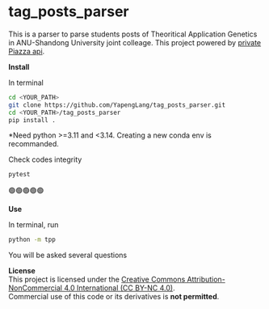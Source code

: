 # tag_posts_parser

This is a parser to parse students posts of Theoritical Application Genetics in ANU-Shandong University joint colleage. This project powered by [private Piazza api](https://github.com/hfaran/piazza-api).

**Install**

In terminal

```bash
cd <YOUR_PATH>
git clone https://github.com/YapengLang/tag_posts_parser.git
cd <YOUR_PATH>/tag_posts_parser
pip install .
```

*Need python >=3.11 and <3.14. Creating a new conda env is recommanded.

Check codes integrity

```bash
pytest
```

🟢🟢🟢🟢🟢

**Use**

In terminal, run
```bash
python -m tpp
```

You will be asked several questions




**License**  
This project is licensed under the [Creative Commons Attribution-NonCommercial 4.0 International (CC BY-NC 4.0)](https://creativecommons.org/licenses/by-nc/4.0/).  
Commercial use of this code or its derivatives is **not permitted**.
